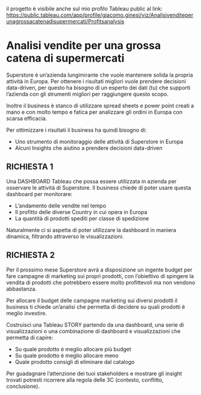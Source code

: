 il progetto è visibile anche sul mio profilo Tableau public al link:
https://public.tableau.com/app/profile/giacomo.ginesi/viz/Analisivenditeperunagrossacatenadisupermercati/Profitsanalysis


# Analisi vendite per una grossa catena di supermercati

Superstore è un’azienda lungimirante che vuole mantenere solida la propria attività in Europa. Per ottenere i risultati migliori vuole prendere decisioni data-driven, per questo ha bisogno di un esperto dei dati (tu) che supporti l’azienda con gli strumenti migliori per raggiungere questo scopo.

Inoltre il business è stanco di utilizzare spread sheets e power point creati a mano e con molto tempo e fatica per analizzare gli ordini in Europa con scarsa efficacia.


Per ottimizzare i risultati il business ha quindi bisogno di:
* Uno strumento di monitoraggio delle attività di Superstore in Europa
* Alcuni Insights che aiutino a prendere decisioni data-driven


## RICHIESTA 1
Una DASHBOARD Tableau che possa essere utilizzata in azienda per osservare le attività di Superstore. Il business chiede di poter usare questa dashboard per monitorare:

* L’andamento delle vendite nel tempo
* Il profitto delle diverse Country in cui opera in Europa
* La quantità di prodotti spediti per classe di spedizione

Naturalmente ci si aspetta di poter utilizzare la dashboard in maniera dinamica, filtrando attraverso le visualizzazioni.

## RICHIESTA 2
Per il prossimo mese Superstore avrà a disposizione un ingente budget per fare campagne di marketing sui propri prodotti, con l’obiettivo di spingere la vendita di prodotti che potrebbero essere molto profittevoli ma non vendono abbastanza.


Per allocare il budget delle campagne marketing sui diversi prodotti il business ti chiede un’analisi che permetta di decidere su quali prodotti è meglio investire.


Costruisci una Tableau STORY partendo da una dashboard, una serie di visualizzazioni o una combinazione di dashboard e visualizzazioni che permetta di capire:

* Su quale prodotto è meglio allocare più budget
* Su quale prodotto è meglio allocare meno
* Quale prodotto consigli di eliminare dal catalogo

Per guadagnare l’attenzione dei tuoi stakeholders e mostrare gli insight trovati potresti ricorrere alla regola delle 3C (contesto, conflitto, conclusione).
